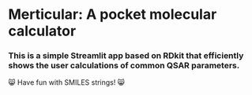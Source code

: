 # Merticular: A pocket molecular calculator
### This is a simple Streamlit app based on RDkit that efficiently shows the user calculations of common QSAR parameters.

😸 Have fun with SMILES strings! 😸
